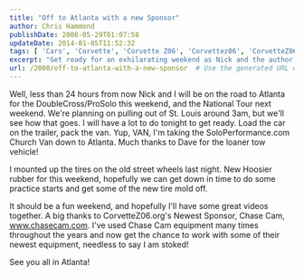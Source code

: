 ```yaml
---
title: "Off to Atlanta with a new Sponsor"
author: Chris Hammond
publishDate: 2008-05-29T01:07:58
updateDate: 2014-01-05T11:52:32
tags: [ 'Cars', 'Corvette', 'Corvette Z06', 'Corvettez06', 'CorvetteZ06org' ]
excerpt: "Get ready for an exhilarating weekend as Nick and the author head to Atlanta for racing events. Stay tuned for action-packed videos and updates!"
url: /2008/off-to-atlanta-with-a-new-sponsor  # Use the generated URL with year
---
```

<p>Well, less than 24 hours from now Nick and I will be on the road to Atlanta for the DoubleCross/ProSolo this weekend, and the National Tour next weekend. We're planning on pulling out of St. Louis around 3am, but we'll see how that goes. I will have a lot to do tonight to get ready. Load the car on the trailer, pack the van. Yup, VAN, I'm taking the SoloPerformance.com Church Van down to Atlanta. Much thanks to Dave for the loaner tow vehicle!</p> <p>I mounted up the tires on the old street wheels last night. New Hoosier rubber for this weekend, hopefully we can get down in time to do some practice starts and get some of the new tire mold off.</p> <p>It should be a fun weekend, and hopefully I'll have some great videos together. A big thanks to CorvetteZ06.org's Newest Sponsor, Chase Cam, <a href="https://www.chasecam.com">www.chasecam.com</a>. I've used&#160;Chase Cam equipment many times throughout the years and now get the chance to work with some of their newest equipment, needless to say I am stoked!</p> <p>See you all in Atlanta!</p>

